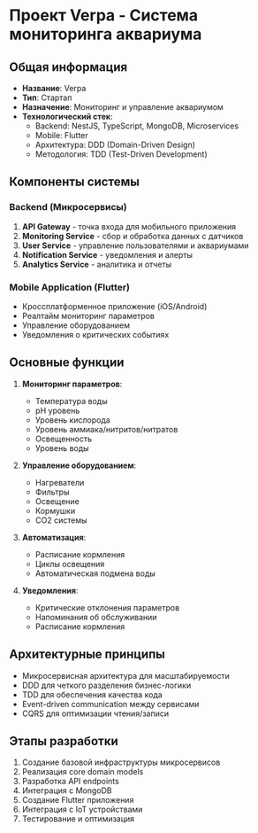 # Проект Verpa - Система мониторинга аквариума

## Общая информация
- **Название**: Verpa
- **Тип**: Стартап
- **Назначение**: Мониторинг и управление аквариумом
- **Технологический стек**:
  - Backend: NestJS, TypeScript, MongoDB, Microservices
  - Mobile: Flutter
  - Архитектура: DDD (Domain-Driven Design)
  - Методология: TDD (Test-Driven Development)

## Компоненты системы

### Backend (Микросервисы)
1. **API Gateway** - точка входа для мобильного приложения
2. **Monitoring Service** - сбор и обработка данных с датчиков
3. **User Service** - управление пользователями и аквариумами
4. **Notification Service** - уведомления и алерты
5. **Analytics Service** - аналитика и отчеты

### Mobile Application (Flutter)
- Кроссплатформенное приложение (iOS/Android)
- Реалтайм мониторинг параметров
- Управление оборудованием
- Уведомления о критических событиях

## Основные функции
1. **Мониторинг параметров**:
   - Температура воды
   - pH уровень
   - Уровень кислорода
   - Уровень аммиака/нитритов/нитратов
   - Освещенность
   - Уровень воды

2. **Управление оборудованием**:
   - Нагреватели
   - Фильтры
   - Освещение
   - Кормушки
   - CO2 системы

3. **Автоматизация**:
   - Расписание кормления
   - Циклы освещения
   - Автоматическая подмена воды

4. **Уведомления**:
   - Критические отклонения параметров
   - Напоминания об обслуживании
   - Расписание кормления

## Архитектурные принципы
- Микросервисная архитектура для масштабируемости
- DDD для четкого разделения бизнес-логики
- TDD для обеспечения качества кода
- Event-driven communication между сервисами
- CQRS для оптимизации чтения/записи

## Этапы разработки
1. Создание базовой инфраструктуры микросервисов
2. Реализация core domain models
3. Разработка API endpoints
4. Интеграция с MongoDB
5. Создание Flutter приложения
6. Интеграция с IoT устройствами
7. Тестирование и оптимизация